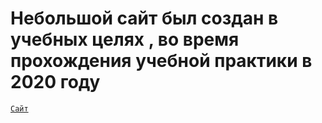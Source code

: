 ﻿# Небольшой сайт был создан в учебных целях , во время прохождения учебной практики в 2020 году



<code>[Сайт](https://stepanamz.github.io/master-pc-site/ "сайт")
</code>
